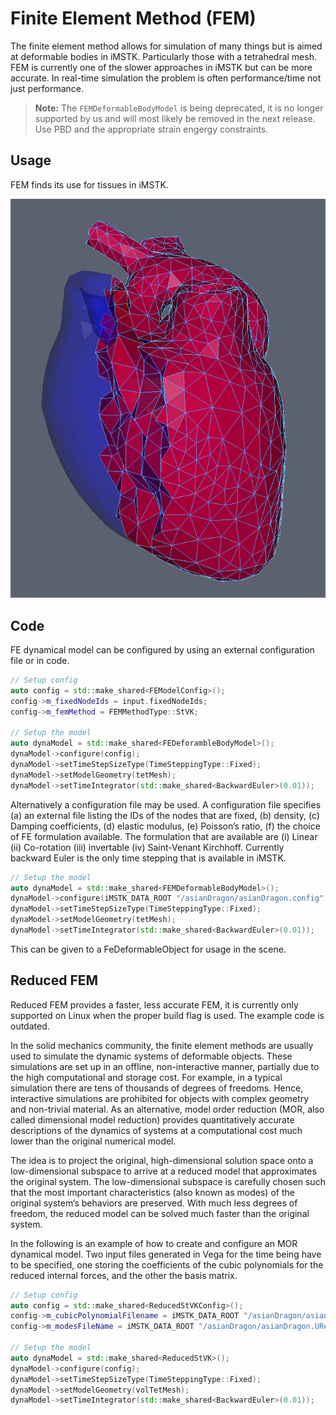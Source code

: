 # Finite Element Method (FEM)

The finite element method allows for simulation of many things but is aimed at deformable bodies in iMSTK. Particularly those with a tetrahedral mesh. FEM is currently one of the slower approaches in iMSTK but can be more accurate. In real-time simulation the problem is often performance/time not just performance.

> **Note:** The `FEMDeformableBodyModel` is being deprecated, it is no longer supported by us and will most likely be removed in the next release. Use PBD and the appropriate strain engergy constraints.

## Usage

FEM finds its use for tissues in iMSTK.

<p align="center">
  <img src="../media/Heart.png"/>
</p>

## Code

FE dynamical model can be configured by using an external configuration file or in code.

```cpp
// Setup config
auto config = std::make_shared<FEModelConfig>();
config->m_fixedNodeIds = input.fixedNodeIds;
config->m_femMethod = FEMMethodType::StVK;

// Setup the model
auto dynaModel = std::make_shared<FEDeforambleBodyModel>();
dynaModel->configure(config);
dynaModel->setTimeStepSizeType(TimeSteppingType::Fixed);
dynaModel->setModelGeometry(tetMesh);
dynaModel->setTimeIntegrator(std::make_shared<BackwardEuler>(0.01));
```

Alternatively a configuration file may be used. A configuration file specifies (a) an external file listing the IDs of the nodes that are fixed, (b) density, (c) Damping coefficients, (d) elastic modulus, (e) Poisson’s ratio, (f) the choice of FE formulation available. The formulation that are available are (i) Linear (ii) Co-rotation (iii) invertable (iv) Saint-Venant Kirchhoff. Currently backward Euler is the only time stepping that is available in iMSTK.

```cpp
// Setup the model
auto dynaModel = std::make_shared<FEMDeformableBodyModel>();
dynaModel->configure(iMSTK_DATA_ROOT "/asianDragon/asianDragon.config");
dynaModel->setTimeStepSizeType(TimeSteppingType::Fixed);
dynaModel->setModelGeometry(tetMesh);
dynaModel->setTimeIntegrator(std::make_shared<BackwardEuler>(0.01));
```

This can be given to a FeDeformableObject for usage in the scene.

## Reduced FEM

Reduced FEM provides a faster, less accurate FEM, it is currently only supported on Linux when the proper build flag is used. The example code is outdated.

In the solid mechanics community, the finite element methods are usually used to simulate the dynamic systems of deformable objects. These simulations are set up in an offline, non-interactive manner, partially due to the high computational and storage cost. For example, in a typical simulation there are tens of thousands of degrees of freedoms. Hence, interactive simulations are prohibited for objects with complex geometry and non-trivial material. As an alternative, model order reduction (MOR, also called dimensional model reduction) provides quantitatively accurate descriptions of the dynamics of systems at a computational cost much lower than the original numerical model.

The idea is to project the original, high-dimensional solution space onto a low-dimensional subspace to arrive at a reduced model that approximates the original system. The low-dimensional subspace is carefully chosen such that the most important characteristics (also known as modes) of the original system’s behaviors are preserved. With much less degrees of freedom, the reduced model can be solved much faster than the original system.

In the following is an example of how to create and configure an MOR dynamical model. Two input files generated in Vega for the time being have to be specified, one storing the coefficients of the cubic polynomials for the reduced internal forces, and the other the basis matrix.

```cpp
// Setup config
auto config = std::make_shared<ReducedStVKConfig>();
config->m_cubicPolynomialFilename = iMSTK_DATA_ROOT "/asianDragon/asianDragon.cub";
config->m_modesFileName = iMSTK_DATA_ROOT "/asianDragon/asianDragon.URendering.float";

// Setup the model
auto dynaModel = std::make_shared<ReducedStVK>();
dynaModel->configure(config);
dynaModel->setTimeStepSizeType(TimeSteppingType::Fixed);
dynaModel->setModelGeometry(volTetMesh);
dynaModel->setTimeIntegrator(std::make_shared<BackwardEuler>(0.01));
```